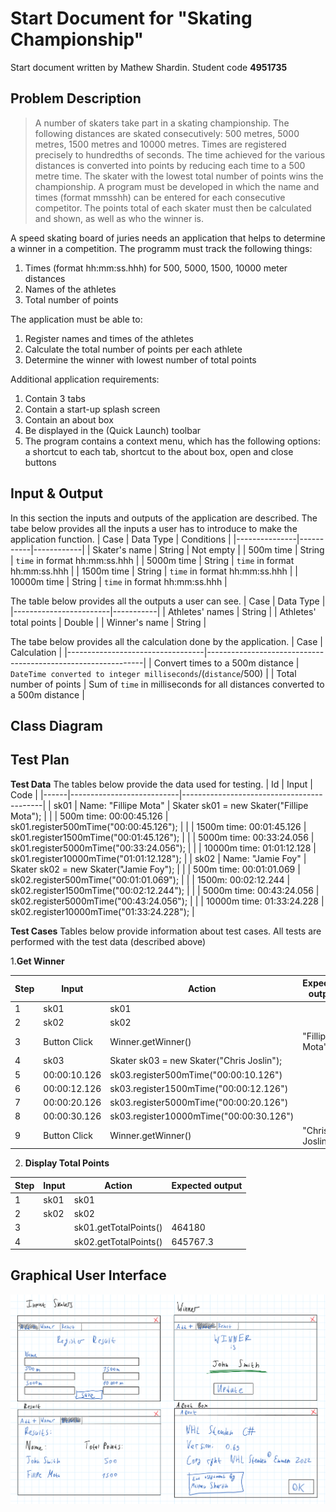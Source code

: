 # Start Document for "Skating Championship"
Start document written by Mathew Shardin. Student code **4951735**

## Problem Description
>A number of skaters take part in a skating championship. The following
distances are skated consecutively: 500 metres, 5000 metres, 1500 metres and
10000 metres. Times are registered precisely to hundredths of seconds. The
time achieved for the various distances is converted into points by reducing
each time to a 500 metre time. The skater with the lowest total number of
points wins the championship.
A program must be developed in which the name and times (format mmsshh)
can be entered for each consecutive competitor. The points total of each skater
must then be calculated and shown, as well as who the winner is. 

A speed skating board of juries needs an application that helps to determine a winner in a competition. The programm must track the following things:
1.  Times (format hh:mm:ss.hhh) for 500, 5000, 1500, 10000 meter distances
2.  Names of the athletes
3.  Total number of points

The application must be able to:
1. Register names and times of the athletes
2. Calculate the total number of points per each athlete
3. Determine the winner with lowest number of total points

Additional application requirements:
1. Contain 3 tabs
2. Contain a start-up splash screen
3. Contain an about box
4. Be displayed in the (Quick Launch) toolbar
5. The program contains a context menu, which has the following options: a shortcut to each tab, shortcut to the about box, open and close buttons

## Input & Output
In this section the inputs and outputs of the application are described. The tabe below provides all the inputs a user has to introduce to make the application function.
| Case          | Data Type | Conditions |
|---------------|-----------|------------|
| Skater's name | String    | Not empty  |
| 500m time     | String  | `time` in format hh:mm:ss.hhh   |
| 5000m time    | String  | `time` in format hh:mm:ss.hhh   |
| 1500m time    | String  | `time` in format hh:mm:ss.hhh   |
| 10000m time   | String  | `time` in format hh:mm:ss.hhh   |

The table below provides all the outputs a user can see.
| Case                   | Data Type |
|------------------------|-----------|
| Athletes' names        | String    |
| Athletes' total points | Double    |
| Winner's name          | String    |

The tabe below provides all the calculation done by the application.
| Case                             | Calculation                                                  |
|----------------------------------|--------------------------------------------------------------|
| Convert times to a 500m distance | `DateTime converted to integer milliseconds`/(`distance`/500)      |
| Total number of points           | Sum of `time` in milliseconds for all distances converted to a 500m distance |

## Class Diagram

## Test Plan
**Test Data**
The tables below provide the data used for testing.
| Id   | Input                     | Code                                      |
|------|---------------------------|-------------------------------------------|
| sk01 | Name: "Fillipe Mota"      | Skater sk01 = new Skater("Fillipe Mota"); |
|      | 500m time: 00:00:45.126   | sk01.register500mTime("00:00:45.126");    |
|      | 1500m time: 00:01:45.126  | sk01.register1500mTime("00:01:45.126");   |
|      | 5000m time: 00:33:24.056  | sk01.register5000mTime("00:33:24.056");   |
|      | 10000m time: 01:01:12.128 | sk01.register10000mTime("01:01:12.128");  |
| sk02 | Name: "Jamie Foy"         | Skater sk02 = new Skater("Jamie Foy");    |
|      | 500m time: 00:01:01.069   | sk02.register500mTime("00:01:01.069");    |
|      | 1500m: 00:02:12.244       | sk02.register1500mTime("00:02:12.244");   |
|      | 5000m time: 00:43:24.056  | sk02.register5000mTime("00:43:24.056");   |
|      | 10000m time: 01:33:24.228 | sk02.register10000mTime("01:33:24.228");  |

**Test Cases**
Tables below provide information about test cases. All tests are performed with the test data (described above)

1.**Get Winner**

| Step | Input        | Action                                    | Expected output |
|------|--------------|-------------------------------------------|-----------------|
| 1    | sk01         | sk01                                      |                 |
| 2    | sk02         | sk02                                      |                 |
| 3    | Button Click | Winner.getWinner()                        | "Fillipe Mota"  |
| 4    | sk03         | Skater sk03 = new Skater("Chris Joslin"); |                 |
| 5    | 00:00:10.126 | sk03.register500mTime("00:00:10.126")     |                 |
| 6    | 00:00:12.126 | sk03.register1500mTime("00:00:12.126")    |                 |
| 7    | 00:00:20.126 | sk03.register5000mTime("00:00:20.126")    |                 |
| 8    | 00:00:30.126 | sk03.register10000mTime("00:00:30.126")   |                 |
| 9    | Button Click | Winner.getWinner()                        | "Chris Joslin"  |

2. **Display Total Points**

| Step | Input | Action                | Expected output |
|------|-------|-----------------------|-----------------|
| 1    | sk01  | sk01                  |                 |
| 2    | sk02  | sk02                  |                 |
| 3    |       | sk01.getTotalPoints() | 464180          |
| 4    |       | sk02.getTotalPoints() | 645767.3        |

## Graphical User Interface

![GUI](GUI_Mathew_Shardin.png "Version 1 global GUI")
